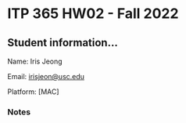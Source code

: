# ITP 365 HW02 - Fall 2022 #

## Student information... ##
Name: Iris Jeong

Email: irisjeon@usc.edu

Platform: [MAC]

### Notes ###

